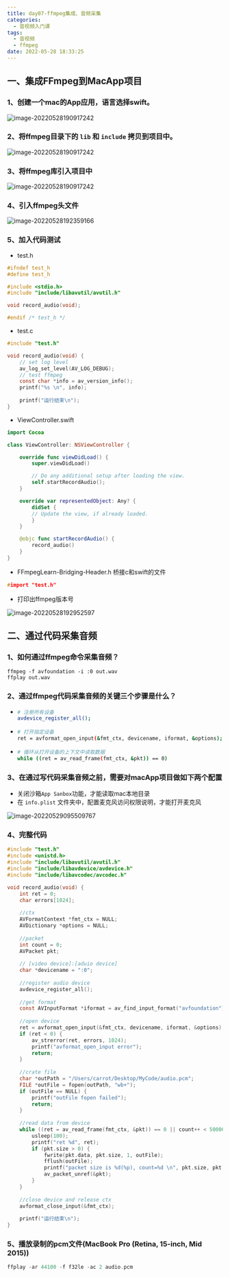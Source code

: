 ```yaml
---
title: day07-ffmpeg集成、音频采集
categories:
  - 音视频入门课
tags:
  - 音视频
  - ffmpeg
date: 2022-05-28 18:33:25
---
```


## 一、集成FFmpeg到MacApp项目

### 1、创建一个mac的App应用，语言选择swift。



![image-20220528190917242](day07音频采集/image-20220528190434270.png)

### 2、将ffmpeg目录下的 `lib` 和 `include` 拷贝到项目中。



![image-20220528190917242](day07音频采集/image-20220528190702809.png)



### 3、将ffmpeg库引入项目中



![image-20220528190917242](day07音频采集/image-20220528190917242.png)



### 4、引入ffmpeg头文件

![image-20220528192359166](day07音频采集/image-20220528192359166.png)



### 5、加入代码测试

- test.h

```C
#ifndef test_h
#define test_h

#include <stdio.h>
#include "include/libavutil/avutil.h"

void record_audio(void);

#endif /* test_h */
```

- test.c

```c
#include "test.h"

void record_audio(void) {
    // set log level
    av_log_set_level(AV_LOG_DEBUG);
    // test ffmpeg
    const char *info = av_version_info();
    printf("%s \n", info);
    
    printf("运行结束\n");
}
```

- ViewController.swift

```swift
import Cocoa

class ViewController: NSViewController {

    override func viewDidLoad() {
        super.viewDidLoad()

        // Do any additional setup after loading the view.
        self.startRecordAudio();
    }

    override var representedObject: Any? {
        didSet {
        // Update the view, if already loaded.
        }
    }

    @objc func startRecordAudio() {
        record_audio()
    }
}
```

- FFmpegLearn-Bridging-Header.h 桥接c和swift的文件

```C
#import "test.h"
```

- 打印出ffmpeg版本号

![image-20220528192952597](day07音频采集/image-20220528192952597.png)



## 二、通过代码采集音频

### 1、如何通过ffmpeg命令采集音频？

```shell
ffmpeg -f avfoundation -i :0 out.wav
ffplay out.wav
```



### 2、通过ffmpeg代码采集音频的关键三个步骤是什么？

- ```sh
  # 注册所有设备
  avdevice_register_all(); 
  ```

- ```sh
  # 打开指定设备
  ret = avformat_open_input(&fmt_ctx, devicename, iformat, &options);
  ```

- ```sh
  # 循环从打开设备的上下文中读取数据
  while ((ret = av_read_frame(fmt_ctx, &pkt)) == 0)
  ```



### 3、在通过写代码采集音频之前，需要对macApp项目做如下两个配置

- 关闭沙箱`App Sanbox`功能，才能读取mac本地目录
- 在 `info.plist` 文件夹中，配置麦克风访问权限说明，才能打开麦克风

![image-20220529095509767](day07音频采集/image-20220529095509767.png)



### 4、完整代码

```c
#include "test.h"
#include <unistd.h>
#include "include/libavutil/avutil.h"
#include "include/libavdevice/avdevice.h"
#include "include/libavcodec/avcodec.h"

void record_audio(void) {
    int ret = 0;
    char errors[1024];
    
    //ctx
    AVFormatContext *fmt_ctx = NULL;
    AVDictionary *options = NULL;
    
    //packet
    int count = 0;
    AVPacket pkt;
    
    // [video device]:[aduio device]
    char *devicename = ":0";
    
    //register audio device
    avdevice_register_all();
    
    //get format
    const AVInputFormat *iformat = av_find_input_format("avfoundation");
    
    //open device
    ret = avformat_open_input(&fmt_ctx, devicename, iformat, &options);
    if (ret < 0) {
        av_strerror(ret, errors, 1024);
        printf("avformat_open_input error");
        return;
    }
    
    //crate file
    char *outPath = "/Users/carrot/Desktop/MyCode/audio.pcm";
    FILE *outFile = fopen(outPath, "wb+");
    if (outFile == NULL) {
        printf("outFile fopen failed");
        return;
    }
    
    //read data from device
    while ((ret = av_read_frame(fmt_ctx, &pkt)) == 0 || count++ < 50000) {
        usleep(100);
        printf("ret %d", ret);
        if (pkt.size > 0) {
            fwrite(pkt.data, pkt.size, 1, outFile);
            fflush(outFile);
            printf("packet size is %d(%p), count=%d \n", pkt.size, pkt.data, count);
            av_packet_unref(&pkt);
        }
    }
    
    //close device and release ctx
    avformat_close_input(&fmt_ctx);
    
    printf("运行结束\n");
}
```



### 5、播放录制的pcm文件(MacBook Pro (Retina, 15-inch, Mid 2015))

```c
ffplay -ar 44100 -f f32le -ac 2 audio.pcm 
```

